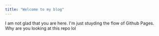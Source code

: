 ```yaml
---
title: "Welcome to my blog"
---
```


I am not glad that you are here. I'm just stuyding the flow of Github Pages. Why are you looking at this repo lol
